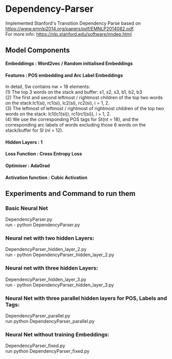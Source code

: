 # Dependency-Parser

Implemented Stanford's Transition Dependency Parse based on  https://www.emnlp2014.org/papers/pdf/EMNLP2014082.pdf. 
</br>
For more info: 
https://nlp.stanford.edu/software/nndep.html

## Model Components

#### Embeddimgs : Word2vec / Random initialised Embeddings

#### Features : POS embedding and Arc Label Embeddings

In detail, Sw contains nw = 18 elements: 
</br>
(1) The top 3 words on the stack and buffer: s1, s2, s3, b1, b2, b3
</br>
(2) The first and second leftmost / rightmost children of the top two words on the stack:lc1(si), rc1(si), lc2(si), rc2(si), i = 1, 2. 
</br>
(3) The leftmost of leftmost / rightmost of rightmost children of the top two words on the stack: lc1(lc1(si)), rc1(rc1(si)), i = 1, 2.
</br>
(4) We use the corresponding POS tags for St(nt = 18), and the corresponding arc labels of words excluding those 6 words on the stack/buffer for Sl (nl = 12).

#### Hidden Layers : 1 

#### Loss Function : Cross Entropy Loss

#### Optimiser : AdaGrad

#### Activation function : Cubic Activation
             

## Experiments and Command to run them
### Basic Neural Net

DependencyParser.py
</br>
run - python DependencyParser.py
               
### Neural net with two hidden Layers:

DependencyParser_hidden_layer_2.py
</br>
run - python DependencyParser_hidden_layer_2.py
         
### Neural net with three hidden Layers: 

DependencyParser_hidden_layer_3.py
</br>
run - python DependencyParser_hidden_layer_3.py

### Neural Net with three parallel hidden layers for POS, Labels and Tags:

DependencyParser_parallel.py
</br>
run python DependencyParser_parallel.py
    

### Neural Net without training Embeddings:
DependencyParser_fixed.py
</br>
run python DependencyParser_fixed.py


